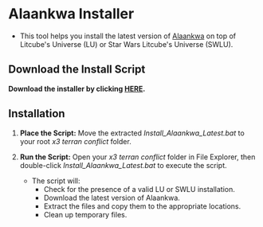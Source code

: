 # Alaankwa Installer

- This tool helps you install the latest version of [Alaankwa](https://github.com/temetvince/alaankwa) on top of Litcube's Universe (LU) or Star Wars Litcube's Universe (SWLU). 

## Download the Install Script

   **Download the installer by clicking [HERE](https://github.com/temetvince/alaankwa-installer/archive/refs/heads/main.zip "The equivalent of clicking the Code button then Download ZIP").**

## Installation

1. **Place the Script:**
   Move the extracted *Install_Alaankwa_Latest.bat* to your root *x3 terran conflict* folder.

2. **Run the Script:**
   Open your *x3 terran conflict* folder in File Explorer, then double-click *Install_Alaankwa_Latest.bat* to execute the script.
    - The script will:
      - Check for the presence of a valid LU or SWLU installation.
      - Download the latest version of Alaankwa.
      - Extract the files and copy them to the appropriate locations.
      - Clean up temporary files.
